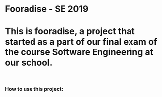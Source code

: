# Fooradise - SE 2019
<h1>This is fooradise, a project that started as a part of our final exam of the course Software Engineering at our school.</h1>
<br>
<h3> How to use this project: </h3>

